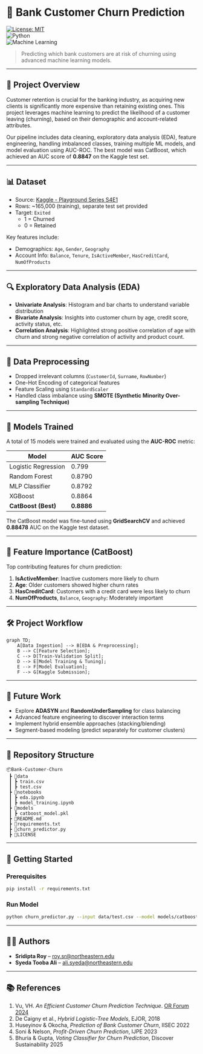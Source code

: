 # 🏦 Bank Customer Churn Prediction

[![License: MIT](https://img.shields.io/badge/License-MIT-yellow.svg)](LICENSE)  
![Python](https://img.shields.io/badge/python-3.8%2B-blue.svg)  
![Machine Learning](https://img.shields.io/badge/Machine%20Learning-Scikit--Learn|CatBoost-orange.svg)

> Predicting which bank customers are at risk of churning using advanced machine learning models.

---

## 📌 Project Overview

Customer retention is crucial for the banking industry, as acquiring new clients is significantly more expensive than retaining existing ones. This project leverages machine learning to predict the likelihood of a customer leaving (churning), based on their demographic and account-related attributes.

Our pipeline includes data cleaning, exploratory data analysis (EDA), feature engineering, handling imbalanced classes, training multiple ML models, and model evaluation using AUC-ROC. The best model was CatBoost, which achieved an AUC score of **0.8847** on the Kaggle test set.

---

## 📊 Dataset

- Source: [Kaggle - Playground Series S4E1](https://www.kaggle.com/competitions/playground-series-s4e1/data)
- Rows: ~165,000 (training), separate test set provided
- Target: `Exited`  
  - 1 = Churned  
  - 0 = Retained

Key features include:
- Demographics: `Age`, `Gender`, `Geography`
- Account Info: `Balance`, `Tenure`, `IsActiveMember`, `HasCreditCard`, `NumOfProducts`

---

## 🔍 Exploratory Data Analysis (EDA)

- **Univariate Analysis**: Histogram and bar charts to understand variable distribution
- **Bivariate Analysis**: Insights into customer churn by age, credit score, activity status, etc.
- **Correlation Analysis**: Highlighted strong positive correlation of age with churn and strong negative correlation of activity and product count.

---

## 🧹 Data Preprocessing

- Dropped irrelevant columns (`CustomerId`, `Surname`, `RowNumber`)
- One-Hot Encoding of categorical features
- Feature Scaling using `StandardScaler`
- Handled class imbalance using **SMOTE (Synthetic Minority Over-sampling Technique)**

---

## 🧠 Models Trained

A total of 15 models were trained and evaluated using the **AUC-ROC** metric:

| Model                  | AUC Score  |
|------------------------|------------|
| Logistic Regression    | 0.799      |
| Random Forest          | 0.8790     |
| MLP Classifier         | 0.8792     |
| XGBoost                | 0.8864     |
| **CatBoost (Best)**    | **0.8886** |

The CatBoost model was fine-tuned using **GridSearchCV** and achieved **0.88478** AUC on the Kaggle test dataset.

---

## 🧾 Feature Importance (CatBoost)

Top contributing features for churn prediction:

1. **IsActiveMember**: Inactive customers more likely to churn  
2. **Age**: Older customers showed higher churn rates  
3. **HasCreditCard**: Customers with a credit card were less likely to churn  
4. **NumOfProducts**, `Balance`, `Geography`: Moderately important

---

## 🛠 Project Workflow

```mermaid
graph TD;
    A[Data Ingestion] --> B[EDA & Preprocessing];
    B --> C[Feature Selection];
    C --> D[Train-Validation Split];
    D --> E[Model Training & Tuning];
    E --> F[Model Evaluation];
    F --> G[Kaggle Submission];
```

---

## 🔮 Future Work

- Explore **ADASYN** and **RandomUnderSampling** for class balancing
- Advanced feature engineering to discover interaction terms
- Implement hybrid ensemble approaches (stacking/blending)
- Segment-based modeling (predict separately for customer clusters)

---

## 📂 Repository Structure

```
📦Bank-Customer-Churn
 ┣ 📁data
 ┃ ┣ train.csv
 ┃ ┣ test.csv
 ┣ 📁notebooks
 ┃ ┣ eda.ipynb
 ┃ ┣ model_training.ipynb
 ┣ 📁models
 ┃ ┣ catboost_model.pkl
 ┣ 📄README.md
 ┣ 📄requirements.txt
 ┣ 📄churn_predictor.py
 ┣ 📄LICENSE
```

---

## 🚀 Getting Started

### Prerequisites
```bash
pip install -r requirements.txt
```

### Run Model
```bash
python churn_predictor.py --input data/test.csv --model models/catboost_model.pkl
```

---

## 👨‍💻 Authors

- **Sridipta Roy** – [roy.sr@northeastern.edu](mailto:roy.sr@northeastern.edu)  
- **Syeda Tooba Ali** – [ali.syeda@northeastern.edu](mailto:ali.syeda@northeastern.edu)

---

## 📚 References

1. Vu, VH. *An Efficient Customer Churn Prediction Technique*. [OR Forum 2024](https://doi.org/10.1007/s43069-024-00345-5)  
2. De Caigny et al., *Hybrid Logistic-Tree Models*, EJOR, 2018  
3. Huseyinov & Okocha, *Prediction of Bank Customer Churn*, IISEC 2022  
4. Soni & Nelson, *Profit-Driven Churn Prediction*, IJPE 2023  
5. Bhuria & Gupta, *Voting Classifier for Churn Prediction*, Discover Sustainability 2025